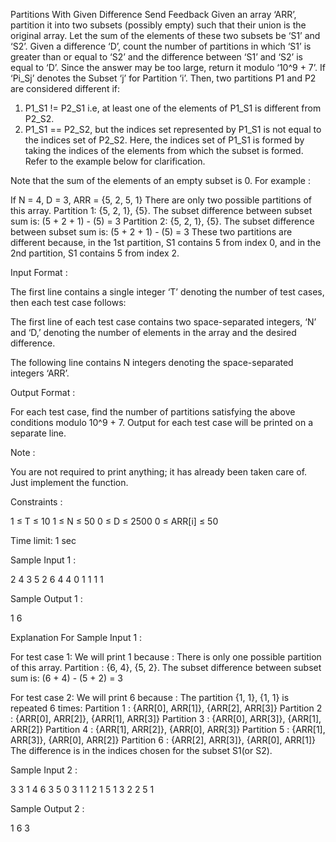  Partitions With Given Difference
Send Feedback
Given an array ‘ARR’, partition it into two subsets (possibly empty) such that their union is the original array. Let the sum of the elements of these two subsets be ‘S1’ and ‘S2’.
Given a difference ‘D’, count the number of partitions in which ‘S1’ is greater than or equal to ‘S2’ and the difference between ‘S1’ and ‘S2’ is equal to ‘D’. Since the answer may be too large, return it modulo ‘10^9 + 7’.
If ‘Pi_Sj’ denotes the Subset ‘j’ for Partition ‘i’. Then, two partitions P1 and P2 are considered different if:

1) P1_S1 != P2_S1 i.e, at least one of the elements of P1_S1 is different from P2_S2.
2) P1_S1 == P2_S2, but the indices set represented by P1_S1 is not equal to the indices set of P2_S2. Here, the indices set of P1_S1 is formed by taking the indices of the elements from which the subset is formed.
Refer to the example below for clarification.

Note that the sum of the elements of an empty subset is 0.
For example :

If N = 4, D = 3, ARR = {5, 2, 5, 1}
There are only two possible partitions of this array.
Partition 1: {5, 2, 1}, {5}. The subset difference between subset sum is: (5 + 2 + 1) - (5) = 3
Partition 2: {5, 2, 1}, {5}. The subset difference between subset sum is: (5 + 2 + 1) - (5) = 3
These two partitions are different because, in the 1st partition, S1 contains 5 from index 0, and in the 2nd partition, S1 contains 5 from index 2.

Input Format :

The first line contains a single integer ‘T’ denoting the number of test cases, then each test case follows:

The first line of each test case contains two space-separated integers, ‘N’ and ‘D,’ denoting the number of elements in the array and the desired difference.

The following line contains N integers denoting the space-separated integers ‘ARR’.

Output Format :

For each test case, find the number of partitions satisfying the above conditions modulo 10^9 + 7.
Output for each test case will be printed on a separate line.

Note :

You are not required to print anything; it has already been taken care of. Just implement the function.

Constraints :

1 ≤ T ≤ 10
1 ≤ N ≤ 50
0 ≤ D ≤ 2500
0 ≤ ARR[i] ≤ 50

Time limit: 1 sec

Sample Input 1 :

2
4 3
5 2 6 4
4 0
1 1 1 1

Sample Output 1 :

1
6

Explanation For Sample Input 1 :

For test case 1:
We will print 1 because :
There is only one possible partition of this array.
Partition : {6, 4}, {5, 2}. The subset difference between subset sum is: (6 + 4) - (5 + 2) = 3

For test case 2:
We will print 6 because :
The partition {1, 1}, {1, 1} is repeated 6 times:
Partition 1 : {ARR[0], ARR[1]}, {ARR[2], ARR[3]}
Partition 2 : {ARR[0], ARR[2]}, {ARR[1], ARR[3]}
Partition 3 : {ARR[0], ARR[3]}, {ARR[1], ARR[2]}
Partition 4 : {ARR[1], ARR[2]}, {ARR[0], ARR[3]}
Partition 5 : {ARR[1], ARR[3]}, {ARR[0], ARR[2]}
Partition 6 : {ARR[2], ARR[3]}, {ARR[0], ARR[1]}
The difference is in the indices chosen for the subset S1(or S2).

Sample Input 2 :

3
3 1
4 6 3
5 0
3 1 1 2 1
5 1
3 2 2 5 1

Sample Output 2 :

1
6
3

